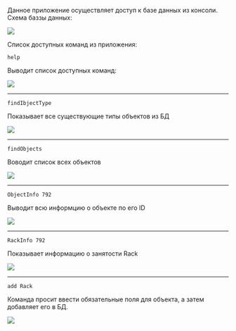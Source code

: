 Данное приложение осуществляет доступ к базе данных из консоли. Схема баззы данных:

![](https://pp.userapi.com/c841130/v841130904/43ba7/_zPV8aIngEE.jpg)

Список доступных команд из приложения:

```
help
```
Выводит список доступных команд:

![](https://pp.userapi.com/c830709/v830709904/5513/sD6V-RL9XUc.jpg)

---

```
findIbjectType
```
Показывает все существующие типы объектов из БД

![](https://pp.userapi.com/c830709/v830709904/551a/yKWEZ_SPJ30.jpg)

---

```
findObjects
```
Воводит список всех объектов

![](https://pp.userapi.com/c830709/v830709904/5522/EFqf7F94Q6k.jpg)

---

```
ObjectInfo 792
```
Выводит всю информцию о объекте по его ID

![](https://pp.userapi.com/c830709/v830709904/5533/DKQKJ-Gwjak.jpg)

---

```
RackInfo 792
```
Показывает информацию о занятости Rack

![](https://pp.userapi.com/c830709/v830709904/553a/L4UOTqCzhpw.jpg)

---

```
add Rack
```
Команда просит ввести обязательные поля для объекта, а затем добавляет его в БД.

![](https://pp.userapi.com/c830709/v830709904/556f/bnYb4iJyFKA.jpg)
